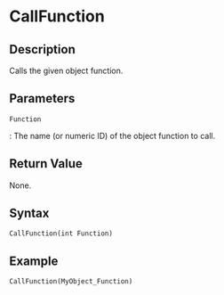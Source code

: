 # CallFunction

## Description
Calls the given object function.

## Parameters
`Function`

:   The name (or numeric ID) of the object function to call.

## Return Value
None.

## Syntax
```
CallFunction(int Function)
```

## Example
```
CallFunction(MyObject_Function)
```
